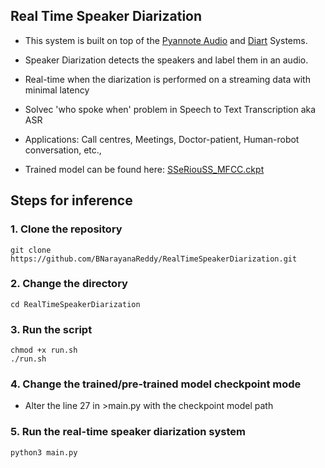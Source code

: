 ## Real Time Speaker Diarization
- This system is built on top of the [Pyannote Audio](https://github.com/pyannote/pyannote-audio) and [Diart](https://github.com/juanmc2005/diart) Systems.
- Speaker Diarization detects the speakers and label them in an audio.
- Real-time when the diarization is performed on a streaming data with minimal latency
- Solvec 'who spoke when' problem in Speech to Text Transcription aka ASR
- Applications: Call centres, Meetings, Doctor-patient, Human-robot conversation, etc.,

- Trained model can be found here: [SSeRiouSS_MFCC.ckpt](https://drive.google.com/file/d/1-TY2mgWJL77jRZyerYNMrRbLn2Dsw3Ae/view?usp=drive_link)

## Steps for inference
### 1. Clone the repository
```
git clone https://github.com/BNarayanaReddy/RealTimeSpeakerDiarization.git 
```
### 2. Change the directory
```
cd RealTimeSpeakerDiarization
```
### 3. Run the script
```
chmod +x run.sh
./run.sh
```
### 4. Change the trained/pre-trained model checkpoint mode
- Alter the line 27 in >main.py with the checkpoint model path
### 5. Run the real-time speaker diarization system
```
python3 main.py
```
